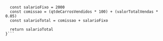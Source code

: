 ```function calculaSalario(qtdeCarrosVendidos, valorTotalVendas) {
  const salarioFixo = 2000
  const comissao = (qtdeCarrosVendidos * 100) + (valorTotalVendas * 0.05)
  const salarioTotal = comissao + salarioFixo
  
  return salarioTotal
}```